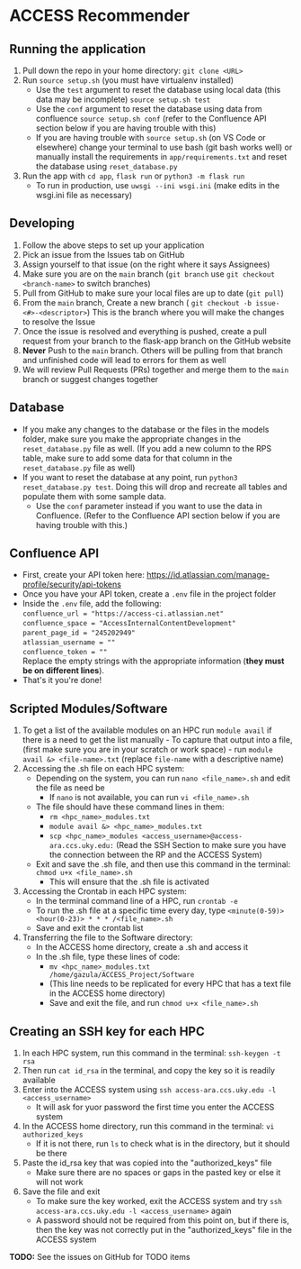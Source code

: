 # ACCESS Recommender
## Running the application
1. Pull down the repo in your home directory: ```git clone <URL>```
2. Run ```source setup.sh``` (you must have virtualenv installed)
    - Use the `test` argument to reset the database using local data (this data may be incomplete) `source setup.sh test`
    - Use the `conf` argument to reset the database using data from confluence `source setup.sh conf` (refer to the Confluence API section below if you are having trouble with this)
    - If you are having trouble with `source setup.sh` (on VS Code or elsewhere) 
    change your terminal to use bash (git bash works well) or manually install the requirements in `app/requirements.txt`
    and reset the database using `reset_database.py`
3. Run the app with  `cd app`, ```flask run``` or ```python3 -m flask run```
    - To run in production, use `uwsgi --ini wsgi.ini` (make edits in the wsgi.ini file as necessary)

## Developing
1. Follow the above steps to set up your application
2. Pick an issue from the Issues tab on GitHub 
3. Assign yourself to that issue (on the right where it says Assignees)
4. Make sure you are on the `main` branch (```git branch``` use ```git checkout <branch-name>``` to switch branches)
5. Pull from GitHub to make sure your local files are up to date (```git pull```)
6. From the `main` branch, Create a new branch ( ```git checkout -b issue-<#>-<descriptor>```)
    This is the branch where you will make the changes to resolve the Issue
7. Once the issue is resolved and everything is pushed, create a pull request from your branch to the flask-app branch on the GitHub website
8. **Never** Push to the `main` branch. Others will be pulling from that branch and unfinished
    code will lead to errors for them as well
9. We will review Pull Requests (PRs) together and merge them to the `main` branch or suggest changes together

## Database
- If you make any changes to the database or the files in the models folder, make sure you make the appropriate changes in the
    ```reset_database.py``` file as well. (If you add a new column to the RPS table, 
    make sure to add some data for that column in the ```reset_database.py``` file as well)
- If you want to reset the database at any point, run ```python3 reset_database.py test```.
    Doing this will drop and recreate all tables and populate them with some sample data.
    - Use the `conf` parameter instead if you want to use the data in Confluence. (Refer to the Confluence API
    section below if you are having trouble with this.)

## Confluence API
- First, create your API token here: https://id.atlassian.com/manage-profile/security/api-tokens
- Once you have your API token, create a `.env` file in the project folder
- Inside the `.env` file, add the following:  
    `confluence_url = "https://access-ci.atlassian.net"`  
    `confluence_space = "AccessInternalContentDevelopment"`  
    `parent_page_id = "245202949"`  
    `atlassian_username = ""`  
    `confluence_token = ""`  
    Replace the empty strings with the appropriate information (**they must be on different lines**).
- That's it you're done!  

## Scripted Modules/Software
1. To get a list of the available modules on an HPC run `module avail` if there is a need to get the list manually
       - To capture that output into a file, (first make sure you are in your scratch or work space)
       - run  `module avail &> <file-name>.txt` (replace `file-name` with a descriptive name)
2. Accessing the .sh file on each HPC system:
    - Depending on the system, you can run `nano <file_name>.sh` and edit the file as need be
      - If `nano` is not available, you can run `vi <file_name>.sh`
    - The file should have these command lines in them:
      - `rm <hpc_name>_modules.txt`
      - `module avail &> <hpc_name>_modules.txt`
      - `scp <hpc_name>_modules <access_username>@access-ara.ccs.uky.edu:` (Read the SSH Section to make sure you have the connection between the RP and the ACCESS System)
    - Exit and save the .sh file, and then use this command in the terminal: `chmod u+x <file_name>.sh`
      - This will ensure that the .sh file is activated
3. Accessing the Crontab in each HPC system:
    - In the terminal command line of a HPC, run `crontab -e`
    - To run the .sh file at a specific time every day, type `<minute(0-59)> <hour(0-23)> * * * /<file_name>.sh`
    - Save and exit the crontab list
4. Transferring the file to the Software directory:
    - In the ACCESS home directory, create a .sh and access it
    - In the .sh file, type these lines of code:
        - `mv <hpc_name>_modules.txt /home/gazula/ACCESS_Project/Software`
        - (This line needs to be replicated for every HPC that has a text file in the ACCESS home directory)
        - Save and exit the file, and run `chmod u+x <file_name>.sh`

## Creating an SSH key for each HPC
1. In each HPC system, run this command in the terminal: `ssh-keygen -t rsa`
2. Then run `cat id_rsa` in the terminal, and copy the key so it is readily available
3. Enter into the ACCESS system using `ssh access-ara.ccs.uky.edu -l <access_username>`
    - It will ask for yuor password the first time you enter the ACCESS system
4. In the ACCESS home directory, run this command in the terminal: `vi authorized_keys`
    - If it is not there, run `ls` to check what is in the directory, but it should be there
5. Paste the id_rsa key that was copied into the "authorized_keys" file
    - Make sure there are no spaces or gaps in the pasted key or else it will not work
6. Save the file and exit
    - To make sure the key worked, exit the ACCESS system and try `ssh access-ara.ccs.uky.edu -l <access_username>` again
    - A password should not be required from this point on, but if there is, then the key was not correctly put in the "authorized_keys" file in the ACCESS system

**TODO:**
See the issues on GitHub for TODO items
